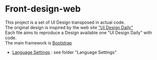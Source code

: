 # Front-design-web
This project is a set of UI Design transposed in actual code.\
The original design is inspired by the web site ["UI Design Daily"](https://uidesigndaily.com/ ) \
Each file aims to reproduce a Design available one "UI Design Daily" with code. \
The main framework is [Bootstrap](https://getbootstrap.com/)

- [Language Settings](https://uidesigndaily.com/posts/sketch-language-settings-day-1063) : see folder "Language Settings"
